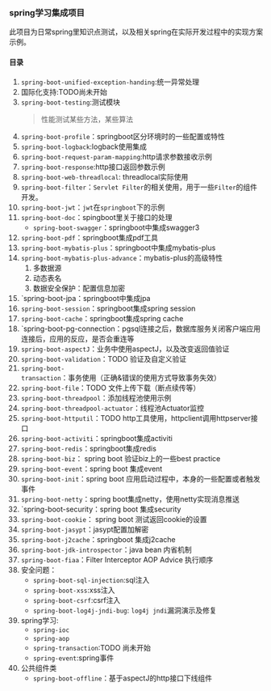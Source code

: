 ### spring学习集成项目
此项目为日常spring里知识点测试，以及相关spring在实际开发过程中的实现方案示例。

#### 目录
1. `spring-boot-unified-exception-handing`:统一异常处理
2. 国际化支持:TODO尚未开始
3. `spring-boot-testing`:测试模块
    > 性能测试某些方法，某些算法
4. `spring-boot-profile`：springboot区分环境时的一些配置或特性
5. `spring-boot-logback`:logback使用集成
6. `spring-boot-request-param-mapping`:http请求参数接收示例
7. `spring-boot-response`:http接口返回参数示例
8. `spring-boot-web-threadlocal`: threadlocal实际使用
9. `spring-boot-filter`：`Servlet Filter`的相关使用，用于一些`Filter`的组件开发。
10. `spring-boot-jwt`：`jwt`在`springboot`下的示例
11. `spring-boot-doc`：spingboot里关于接口的处理
    - `spring-boot-swagger`：springboot中集成swagger3
12. `spring-boot-pdf`：springboot集成pdf工具
13. `spring-boot-mybatis-plus`：springboot中集成mybatis-plus
14. `spring-boot-mybatis-plus-advance`：mybatis-plus的高级特性
    1. 多数据源
    2. 动态表名
    3. 数据安全保护：配置信息加密
15. `spring-boot-jpa：springboot中集成jpa
16. `spring-boot-session`：springboot集成spring session
17. `spring-boot-cache`：springboot集成spring cache
18. `spring-boot-pg-connection：pgsql连接之后，数据库服务关闭客户端应用连接后，应用的反应，是否会重连等
19. `spring-boot-aspectJ`：业务中使用aspectJ，以及改变返回值验证
20. `spring-boot-validation`：TODO 验证及自定义验证
21. `spring-boot-transaction`：事务使用（正确&错误的使用方式导致事务失效）
22. `spring-boot-file`：TODO 文件上传下载（断点续传等）
23. `spring-boot-threadpool`：添加线程池使用示例
24. `spring-boot-threadpool-actuator`：线程池Actuator监控
25. `spring-boot-httputil`：TODO http工具使用，httpclient调用httpserver接口
26. `spring-boot-activiti`：springboot集成activiti
27. `spring-boot-redis`：springboot集成redis
28. `spring-boot-biz`： spring boot 验证biz上的一些best practice
29. `spring-boot-event`：spring boot 集成event
30. `spring-boot-init`：spring boot 应用启动过程中，本身的一些配置或者触发事件
31. `spring-boot-netty`：spring boot集成netty，使用netty实现消息推送
32. `spring-boot-security：spring boot 集成security
33. `spring-boot-cookie`： spring boot 测试返回cookie的设置
34. `spring-boot-jasypt`：jasypt配置加解密
35. `spring-boot-j2cache`：springboot 集成j2cache
36. `spring-boot-jdk-introspector`：java bean 内省机制
37. `spring-boot-fiaa`：Filter Interceptor AOP Advice 执行顺序
38. 安全问题：
     * `spring-boot-sql-injection`:sql注入
     * `spring-boot-xss`:xss注入
     * `spring-boot-csrf`:csrf注入
     * `spring-boot-log4j-jndi-bug`: `log4j jndi`漏洞演示及修复
39. spring学习:
     * `spring-ioc`
     * `spring-aop`
     * `spring-transaction`:TODO 尚未开始
     * `spring-event`:spring事件
40. 公共组件类
     * `spring-boot-offline`：基于aspectJ的http接口下线组件